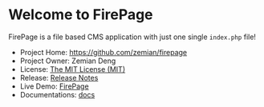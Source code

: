 # Welcome to FirePage

FirePage is a file based CMS application with just one single `index.php` file!

* Project Home: https://github.com/zemian/firepage
* Project Owner: Zemian Deng
* License: [The MIT License (MIT)](license.md)
* Release: [Release Notes](release.md)
* Live Demo: [FirePage](https://zemiancodeplayground.000webhostapp.com/firepage/index.php)
* Documentations: [docs](docs/user.md)
